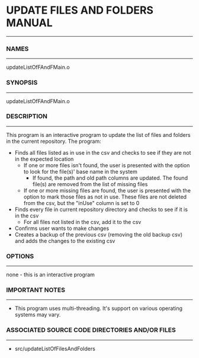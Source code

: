 # UPDATE FILES AND FOLDERS MANUAL #
- - -

### NAMES ###
- - -

updateListOfFAndFMain.o

### SYNOPSIS ###
- - -

updateListOfFAndFMain.o

### DESCRIPTION ###
- - -

This program is an interactive program to update the list of files and folders in the current repository. The program:

- Finds all files listed as in use in the csv and checks to see if they are not in the expected location
    - If one or more files isn't found, the user is presented with the option to look for the file(s)' base name in the system
        - If found, the path and old path columns are updated. The found file(s) are removed from the list of missing files
    - If one or more missing files are found, the user is presented with the option to mark those files as not in use. These files are not deleted from the csv, but the "inUse" column is set to 0
- Finds every file in current repository directory and checks to see if it is in the csv
    - For all files not listed in the csv, add it to the csv
- Confirms user wants to make changes
- Creates a backup of the previous csv (removing the old backup csv) and adds the changes to the existing csv

### OPTIONS ###
- - -

none - this is an interactive program

### IMPORTANT NOTES ###
- - -

- This program uses multi-threading. It's support on various operating systems may vary.


### ASSOCIATED SOURCE CODE DIRECTORIES AND/OR FILES ###
- - -

- src/updateListOfFilesAndFolders

